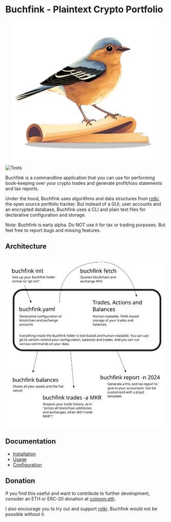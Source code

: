 # Buchfink - Plaintext Crypto Portfolio

<p align="center">
  <img width="460" src="./docs/buchfink_logo.png" />

  ![Tests](https://github.com/coinyon/buchfink/actions/workflows/ci.yml/badge.svg)
</p>

Buchfink is a commandline application that you can use for performing book-keeping over
your crypto trades and generate profit/loss statements and tax reports.

Under the hood, Buchfink uses algorithms and data structures from
[rotki](https://github.com/rotki/rotki), the open source portfolio tracker. But
instead of a GUI, user accounts and an encrypted database, Buchfink uses a
CLI and plain text files for declarative configuration and storage.

Note: Buchfink is early alpha. Do NOT use it for tax or trading purposes.
But feel free to report bugs and missing features.

## Architecture

![Buchfink Architecture](./Architecture.svg)

## Documentation

* [Installation](docs/installation.md)
* [Usage](docs/usage.md)
* [Configuration](docs/configuration.md)

## Donation

If you find this useful and want to contribute to further development, consider an
ETH or ERC-20 donation at [coinyon.eth](https://etherscan.io/address/coinyon.eth).

I also encourage you to try out and support
[rotki](https://github.com/rotki/rotki). Buchfink would not be possible without it.
